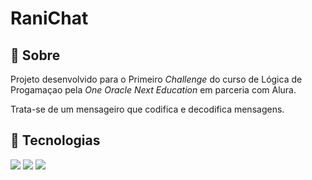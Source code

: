<h1>RaniChat</h1>

<h2>🔖 Sobre</h2>
<p>Projeto desenvolvido para o Primeiro <I>Challenge</I> do curso de Lógica de Progamaçao pela <I>One Oracle Next Education</I> em parceria com Alura.</p>
<p>Trata-se de um mensageiro que codifica e decodifica mensagens.</p>

## 🚀 Tecnologias
<div>
  <img src="https://img.shields.io/badge/HTML-239120?style=for-the-badge&logo=html5&logoColor=white">
  <img src="https://img.shields.io/badge/CSS-239120?&style=for-the-badge&logo=css3&logoColor=white">
  <img src="https://img.shields.io/badge/JavaScript-F7DF1E?style=for-the-badge&logo=javascript&logoColor=black">
</div>
